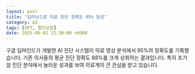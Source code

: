 ```yaml
---
layout: post
title: "딥러닝으로 의료 진단 정확도 95% 달성"
category: AI
tags: [GPT, 멀티모달]
date: 2025-06-02 22:30:00 +0900
---
```


구글 딥마인드가 개발한 AI 진단 시스템이 의료 영상 분석에서 95%의 정확도를 기록했습니다. 기존 의사들의 평균 진단 정확도 88%를 크게 상회하는 결과입니다. 특히 초기 암 진단 분야에서 놀라운 성과를 보여 의료계의 큰 관심을 받고 있습니다.